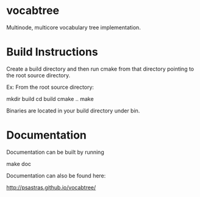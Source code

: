 vocabtree
=========

Multinode, multicore vocabulary tree implementation.


Build Instructions
===================

Create a build directory and then run cmake from that directory pointing to the root source directory.

Ex: From the root source directory:

mkdir build
cd build
cmake ..
make

Binaries are located in your build directory under bin.

Documentation
===================

Documentation can be built by running

make doc

Documentation can also be found here:

http://psastras.github.io/vocabtree/